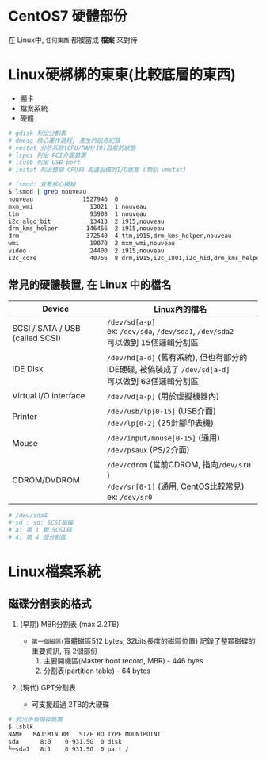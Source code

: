 # CentOS7 硬體部份

在 Linux中, `任何東西` 都被當成 **檔案** 來對待



# Linux硬梆梆的東東(比較底層的東西)

- 顯卡
- 檔案系統
- 硬體

```sh
# gdisk 列出分割表
# dmesg 核心運作過程, 產生的訊息紀錄
# vmstat 分析系統(CPU/RAM/IO)目前的狀態
# lspci 列出 PCI介面裝置
# lsusb 列出 USB port
# iostat 列出整個 CPU與 周邊設備的I/O狀態 (類似 vmstat)

# lsmod: 查看核心模組
$ lsmod | grep nouveau
nouveau              1527946  0 
mxm_wmi                13021  1 nouveau
ttm                    93908  1 nouveau
i2c_algo_bit           13413  2 i915,nouveau
drm_kms_helper        146456  2 i915,nouveau
drm                   372540  4 ttm,i915,drm_kms_helper,nouveau
wmi                    19070  2 mxm_wmi,nouveau
video                  24400  2 i915,nouveau
i2c_core               40756  8 drm,i915,i2c_i801,i2c_hid,drm_kms_helper,i2c_algo_bit,nouveau,videodev
```


## 常見的硬體裝置, 在 Linux 中的檔名

Device                                | Linux內的檔名
------------------------------------- | ----------------------
SCSI / SATA / USB (called SCSI)       | `/dev/sd[a-p]` <br> ex: `/dev/sda`, `/dev/sda1`, `/dev/sda2` <br> 可以做到 15個邏輯分割區
IDE Disk                              | `/dev/hd[a-d]` (舊有系統), 但也有部分的 IDE硬碟, 被偽裝成了 `/dev/sd[a-d]` <br> 可以做到 63個邏輯分割區
Virtual I/O interface                 | `/dev/vd[a-p]` (用於虛擬機器內)
Printer                               | `/dev/usb/lp[0-15]` (USB介面) <br> `/dev/lp[0-2]` (25針腳印表機)
Mouse                                 | `/dev/input/mouse[0-15]` (通用) <br> `/dev/psaux` (PS/2介面)
CDROM/DVDROM                          | `/dev/cdrom` (當前CDROM, 指向`/dev/sr0` )  <br> `/dev/sr[0-1]` (通用, CentOS比較常見) <br> ex: `/dev/sr0`

```sh
# /dev/sda4
# sd : sd: SCSI磁碟
# a: 第 1 顆 SCSI碟
# 4: 第 4 個分割區
```



# Linux檔案系統

## 磁碟分割表的格式

1. (早期) MBR分割表 (max 2.2TB)
    - `第一個磁區`(實體磁區512 bytes; 32bits長度的磁區位置) 記錄了整顆磁碟的重要資訊, 有 2個部份
        1. 主要開機區(Master boot record, MBR) - 446 byes
        2. 分割表(partition table) - 64 bytes

2. (現代) GPT分割表
    - 可支援超過 2TB的大硬碟

```sh
# 列出所有儲存裝置
$ lsblk
NAME   MAJ:MIN RM   SIZE RO TYPE MOUNTPOINT
sda      8:0    0 931.5G  0 disk
└─sda1   8:1    0 931.5G  0 part /
```
